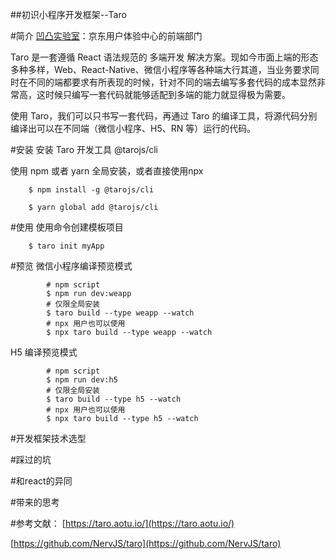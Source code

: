 ##初识小程序开发框架--Taro


#简介
[凹凸实验室](https://aotu.io/about/)：京东用户体验中心的前端部门

Taro 是一套遵循 React 语法规范的 多端开发 解决方案。现如今市面上端的形态多种多样，Web、React-Native、微信小程序等各种端大行其道，当业务要求同时在不同的端都要求有所表现的时候，针对不同的端去编写多套代码的成本显然非常高，这时候只编写一套代码就能够适配到多端的能力就显得极为需要。

使用 Taro，我们可以只书写一套代码，再通过 Taro 的编译工具，将源代码分别编译出可以在不同端（微信小程序、H5、RN 等）运行的代码。

#安装
安装 Taro 开发工具 @tarojs/cli

使用 npm 或者 yarn 全局安装，或者直接使用npx

		$ npm install -g @tarojs/cli

 		$ yarn global add @tarojs/cli
 		
#使用
使用命令创建模板项目

		$ taro init myApp	
		
		
#预览
微信小程序编译预览模式

			# npm script
			$ npm run dev:weapp
			# 仅限全局安装
			$ taro build --type weapp --watch
			# npx 用户也可以使用
			$ npx taro build --type weapp --watch
			
			
H5 编译预览模式
			
			# npm script
			$ npm run dev:h5
			# 仅限全局安装
			$ taro build --type h5 --watch
			# npx 用户也可以使用
			$ npx taro build --type h5 --watch
			
#开发框架技术选型

#踩过的坑

#和react的异同

#带来的思考

#参考文献：
[https://taro.aotu.io/](https://taro.aotu.io/)

[https://github.com/NervJS/taro](https://github.com/NervJS/taro)

	